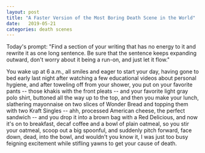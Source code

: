 ```yaml
---
layout: post
title: "A Faster Version of the Most Boring Death Scene in the World"
date:   2019-05-21
categories: death scenes
---
```

Today's prompt: "Find a section of your writing that has no energy to it and rewrite it as one long sentence. Be sure that the sentence keeps expanding outward, don't worry about it being a run-on, and just let it flow." 

You wake up at 6 a.m., all smiles and eager to start your day, having gone to bed early last night after watching a few educational videos about personal hygiene, and after toweling off from your shower, you put on your favorite pants -- those khakis with the front pleats -- and your favorite light gray polo shirt, buttoned all the way up to the top, and then you make your lunch, slathering mayonnaise on two slices of Wonder Bread and topping them with two Kraft Singles -- ahh, processed American cheese, the perfect sandwich -- and you drop it into a brown bag with a Red Delicious, and now it's on to breakfast, decaf coffee and a bowl of plain oatmeal, so you stir your oatmeal, scoop out a big spoonful, and suddenly pitch forward, face down, dead, into the bowl, and wouldn't you know it, I was just too busy feigning excitement while stifling yawns to get your cause of death.

